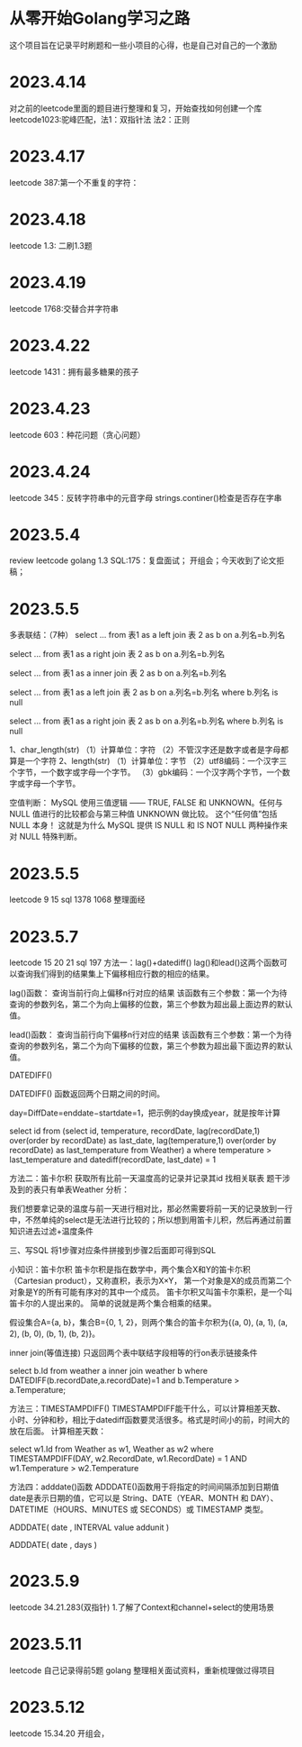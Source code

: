 # 从零开始Golang学习之路
这个项目旨在记录平时刷题和一些小项目的心得，也是自己对自己的一个激励

# 2023.4.14
对之前的leetcode里面的题目进行整理和复习，开始查找如何创建一个库
leetcode1023:驼峰匹配，法1：双指针法  法2：正则

# 2023.4.17
leetcode 387:第一个不重复的字符：

# 2023.4.18
leetcode 1.3: 二刷1.3题

# 2023.4.19
leetcode 1768:交替合并字符串

# 2023.4.22
leetcode 1431：拥有最多糖果的孩子

# 2023.4.23
leetcode 603：种花问题（贪心问题）

# 2023.4.24
leetcode 345：反转字符串中的元音字母 strings.continer()检查是否存在字串

# 2023.5.4
review leetcode golang 1.3 SQL:175：复盘面试；
开组会；今天收到了论文拒稿；

# 2023.5.5
多表联结：（7种）
select ... from 表1 as a left join
表 2 as b on a.列名=b.列名

select ... from 表1 as a right join
表 2 as b on a.列名=b.列名

select ... from 表1 as a inner join
表 2 as b on a.列名=b.列名

select ... from 表1 as a left join
表 2 as b on a.列名=b.列名 where b.列名 is null

select ... from 表1 as a right join
表 2 as b on a.列名=b.列名 where b.列名 is null

1、char_length(str)
（1）计算单位：字符
（2）不管汉字还是数字或者是字母都算是一个字符
2、length(str)
（1）计算单位：字节
（2）utf8编码：一个汉字三个字节，一个数字或字母一个字节。
（3）gbk编码：一个汉字两个字节，一个数字或字母一个字节。

空值判断：
MySQL 使用三值逻辑 —— TRUE, 
FALSE 和 UNKNOWN。任何与 NULL 值进行的比较都会与第三种值 UNKNOWN 做比较。
这个“任何值”包括 NULL 本身！
这就是为什么 MySQL 
提供 IS NULL 和 IS NOT NULL 两种操作来对 NULL 特殊判断。

# 2023.5.5
leetcode 9 15
sql 1378 1068
整理面经

# 2023.5.7
leetcode 15 20 21
sql 197
方法一：lag()+datediff()
lag()和lead()这两个函数可以查询我们得到的结果集上下偏移相应行数的相应的结果。

lag()函数：
查询当前行向上偏移n行对应的结果
该函数有三个参数：第一个为待查询的参数列名，第二个为向上偏移的位数，第三个参数为超出最上面边界的默认值。

lead()函数：
查询当前行向下偏移n行对应的结果
该函数有三个参数：第一个为待查询的参数列名，第二个为向下偏移的位数，第三个参数为超出最下面边界的默认值。

DATEDIFF()

DATEDIFF() 函数返回两个日期之间的时间。

day=DiffDate=enddate−startdate=1，把示例的day换成year，就是按年计算


select id from
(select id, temperature, recordDate, lag(recordDate,1) 
over(order by recordDate) as last_date,
lag(temperature,1) over(order by recordDate) as last_temperature
from Weather) a where temperature > last_temperature and 
datediff(recordDate, last_date) = 1

方法二：笛卡尔积
获取所有比前一天温度高的记录并记录其id
找相关联表 题干涉及到的表只有单表Weather
分析：

我们想要拿记录的温度与前一天进行相对比，那必然需要将前一天的记录放到一行中，不然单纯的select是无法进行比较的；所以想到用笛卡儿积，然后再通过前置知识进去过滤+温度条件

三、写SQL 将1步骤对应条件拼接到步骤2后面即可得到SQL

小知识：笛卡尔积
笛卡尔积是指在数学中，两个集合X和Y的笛卡尓积（Cartesian product），又称直积，表示为X×Y，
第一个对象是X的成员而第二个对象是Y的所有可能有序对的其中一个成员。
笛卡尔积又叫笛卡尔乘积，是一个叫笛卡尔的人提出来的。 简单的说就是两个集合相乘的结果。

假设集合A={a, b}，集合B={0, 1, 2}，则两个集合的笛卡尔积为{(a, 0), (a, 1), (a, 2), (b, 0), (b, 1), (b, 2)}。

inner join(等值连接) 只返回两个表中联结字段相等的行on表示链接条件

select b.Id from weather a inner join weather b
where DATEDIFF(b.recordDate,a.recordDate)=1 and b.Temperature > a.Temperature;

方法三：TIMESTAMPDIFF()
TIMESTAMPDIFF能干什么，可以计算相差天数、小时、分钟和秒，相比于datediff函数要灵活很多。格式是时间小的前，时间大的放在后面。 计算相差天数：

select w1.Id
from Weather as w1, Weather as w2
where TIMESTAMPDIFF(DAY, w2.RecordDate, w1.RecordDate) = 1
AND w1.Temperature > w2.Temperature

方法四：adddate()函数
ADDDATE()函数用于将指定的时间间隔添加到日期值date是表示日期的值，它可以是 String、DATE（YEAR、MONTH 和 DAY）、DATETIME（HOURS、MINUTES 或 SECONDS）或 TIMESTAMP 类型。

ADDDATE( date , INTERVAL value addunit )

ADDDATE( date , days )

# 2023.5.9
leetcode 34.21.283(双指针)
1.了解了Context和channel+select的使用场景

# 2023.5.11
leetcode 自己记录得前5题
golang 整理相关面试资料，重新梳理做过得项目

# 2023.5.12
leetcode 15.34.20
开组会，
